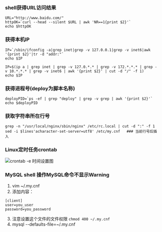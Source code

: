 ### shell获得URL访问结果
```
URL="http://www.baidu.com/"
httpOK=`curl --head --silent $URL | awk 'NR==1{print $2}'`
echo $httpOK
```

### 获得本机IP
```
IP=`/sbin/ifconfig -a|grep inet|grep -v 127.0.0.1|grep -v inet6|awk '{print $2}'|tr -d "addr:"`
echo $IP

IP=$(ip a | grep inet | grep -v 127.0.*.* | grep -v 172.*.*.* | grep -v 10.*.*.* | grep -v inet6 | awk '{print $2}' | cut -d "/" -f 1)
echo $IP
```

### 获得进程号(deploy为脚本名称)
```
deployPID=`ps -ef | grep "deploy" | grep -v grep | awk '{print $2}'`
echo $deployPID
```

### 获取字符串所在行号
```
grep -n "/usr/local/nginx/sbin/nginx" /etc/rc.local | cut -d ":" -f 1
sed -i $lines'acharacter-set-server=utf8' /etc/my.cnf   ### 当前行号后插入

```

### Linux定时任务crontab 
![crontab -e 时间设置图](https://gitee.com/uploads/images/2018/0202/093220_9c15d74e_132614.png "08090352-4e0aa3fe4f404b3491df384758229be1.png")

### MySQL shell 操作MySQL命令不显示Warning

1. vim ~/.my.cnf
2. 添加内容：
```
[client]
user=you_user
password=you_password
```
3. 注意设置这个文件的文件权限
`chmod 400 ~/.my.cnf`
4. mysql --defaults-file=~/.my.cnf

